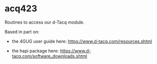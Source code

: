# acq423

Routines to access our d-Tacq module.

Based in part on:

- the 4GUG user guide here:  https://www.d-tacq.com/resources.shtml

- the hapi package here:  https://www.d-tacq.com/software_downloads.shtml
